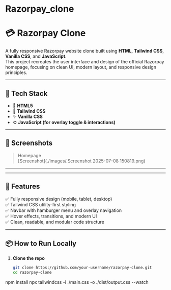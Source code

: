 # Razorpay_clone
# 💳 Razorpay Clone

A fully responsive Razorpay website clone built using **HTML**, **Tailwind CSS**, **Vanilla CSS**, and **JavaScript**.  
This project recreates the user interface and design of the official Razorpay homepage, focusing on clean UI, modern layout, and responsive design principles.

---

## 🚀 Tech Stack

- 🧱 **HTML5**
- 🎨 **Tailwind CSS**
- ✨ **Vanilla CSS**
- ⚙️ **JavaScript (for overlay toggle & interactions)**

---

## 📸 Screenshots

> Homepage  
[Screenshot](./images/.Screenshot 2025-07-08 150819.png)


---

---

## 📱 Features

✅ Fully responsive design (mobile, tablet, desktop)  
✅ Tailwind CSS utility-first styling  
✅ Navbar with hamburger menu and overlay navigation  
✅ Hover effects, transitions, and modern UI  
✅ Clean, readable, and modular code structure  

---

## 📦 How to Run Locally

1. **Clone the repo**
   ```bash
   git clone https://github.com/your-username/razorpay-clone.git
   cd razorpay-clone
npm install
npx tailwindcss -i ./main.css -o ./dist/output.css --watch
